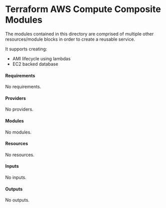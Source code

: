 <!-- BEGIN_TF_DOCS -->

# Terraform AWS Compute Composite Modules
The modules contained in this directory are comprised of multiple other resources/module blocks in order to create a reusable service.

It supports creating:

- AMI lifecycle using lambdas
- EC2 backed database

#### Requirements

No requirements.

#### Providers

No providers.

#### Modules

No modules.

#### Resources

No resources.

#### Inputs

No inputs.

#### Outputs

No outputs.

<!-- END_TF_DOCS -->